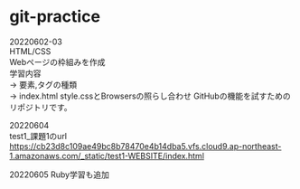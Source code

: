 # git-practice

20220602-03<br>
HTML/CSS <br>
Webページの枠組みを作成<br>
学習内容<br>
→ 要素,タグの種類<br>
→ index.html style.cssとBrowsersの照らし合わせ
GitHubの機能を試すためのリポジトリです。<br>

20220604<br>
test1_課題1のurl <br>
https://cb23d8c109ae49bc8b78470e4b14dba5.vfs.cloud9.ap-northeast-1.amazonaws.com/_static/test1-WEBSITE/index.html

20220605
Ruby学習も追加<br>

